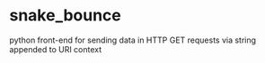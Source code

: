 # snake_bounce
python front-end for sending data in HTTP GET requests via string appended to URI context
